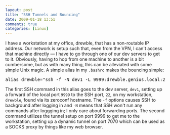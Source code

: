 ```yaml
---
layout: post
title: "SSH Tunnels and Bouncing"
date: 2009-01-18 13:51
comments: true
categories: [Linux]
---
```

I have a workstation at my office, drewble, that has a non-routable IP address.  Our network is setup such that, even from the VPN, I can't access that machine directly — I have to go through one of our dev servers to get to it.  Obviously, having to hop from one machine to another is a bit cumbersome, but as with many thing, this can be alleviated with some simple Unix magic.  A simple alias in my `.bashrc` makes the bouncing simple:
<pre>
alias drewble="ssh -f -N dev1 -L 9999:drewble.genius.local:22; ssh -D7070 -p 9999 drew@localhost"
</pre>

The first SSH command in this alias goes to the dev server, `dev1`, setting up a forward of the local port `9999` to the SSH port, `22`, on my workstation, `drewble`, found via its zeroconf hostname.  The `-f` options causes SSH to background after logging in and `-N` means that SSH won't run any commands after loggging in; I only care about forwarding ports.  The second command utilizes the tunnel setup on port 9999 to get me to the workstation, setting up a dynamic tunnel on port 7070 which can be used as a SOCKS proxy by things like my web browser.
